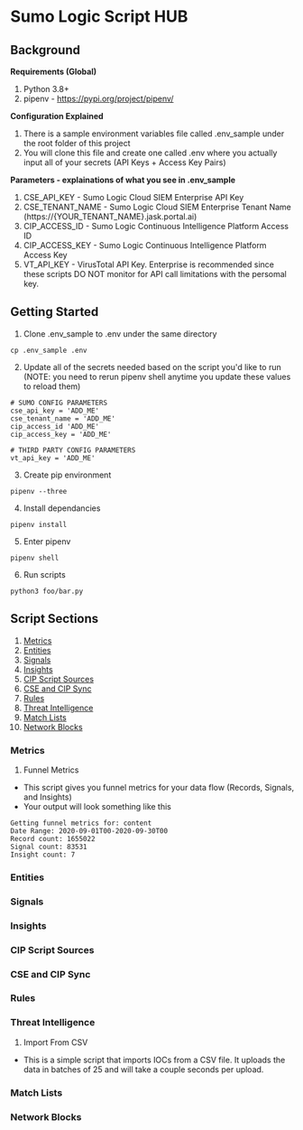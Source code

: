 # Sumo Logic Script HUB

## Background
**Requirements (Global)**
1. Python 3.8+
2. pipenv - https://pypi.org/project/pipenv/

**Configuration Explained**
1. There is a sample environment variables file called .env_sample under the root folder of this project
2. You will clone this file and create one called .env where you actually input all of your secrets (API Keys + Access Key Pairs)

**Parameters - explainations of what you see in .env_sample**
1. CSE_API_KEY - Sumo Logic Cloud SIEM Enterprise API Key
2. CSE_TENANT_NAME - Sumo Logic Cloud SIEM Enterprise Tenant Name (https://{YOUR_TENANT_NAME}.jask.portal.ai)
3. CIP_ACCESS_ID - Sumo Logic Continuous Intelligence Platform Access ID
4. CIP_ACCESS_KEY - Sumo Logic Continuous Intelligence Platform Access Key
5. VT_API_KEY - VirusTotal API Key. Enterprise is recommended since these scripts DO NOT monitor for API call limitations with the persomal key. 

## Getting Started
1. Clone .env_sample to .env under the same directory
```
cp .env_sample .env
```
2. Update all of the secrets needed based on the script you'd like to run (NOTE: you need to rerun pipenv shell anytime you update these values to reload them)
```
# SUMO CONFIG PARAMETERS 
cse_api_key = 'ADD_ME'
cse_tenant_name = 'ADD_ME'
cip_access_id 'ADD_ME'
cip_access_key = 'ADD_ME'

# THIRD PARTY CONFIG PARAMETERS
vt_api_key = 'ADD_ME'
```
3. Create pip environment
```
pipenv --three
```
4. Install dependancies
```
pipenv install
```
5. Enter pipenv
```
pipenv shell
```
6. Run scripts
```
python3 foo/bar.py
```

## Script Sections
1. [Metrics](#metrics)
2. [Entities](#entities)
3. [Signals](#signals)
4. [Insights](#insights)
5. [CIP Script Sources](#cip-script-sources)
6. [CSE and CIP Sync](#cse-and-and-cip-sync)
7. [Rules](#rules)
8. [Threat Intelligence](#hreat-intelligence)
9. [Match Lists](#match-lists)
10. [Network Blocks](#network-blocks)

### Metrics
1. Funnel Metrics
- This script gives you funnel metrics for your data flow (Records, Signals, and Insights)
- Your output will look something like this
```
Getting funnel metrics for: content
Date Range: 2020-09-01T00-2020-09-30T00
Record count: 1655022
Signal count: 83531
Insight count: 7
```

### Entities

### Signals

### Insights

### CIP Script Sources

### CSE and CIP Sync

### Rules

### Threat Intelligence
1. Import From CSV
- This is a simple script that imports IOCs from a CSV file. It uploads the data in batches of 25 and will take a couple seconds per upload. 

### Match Lists

### Network Blocks
